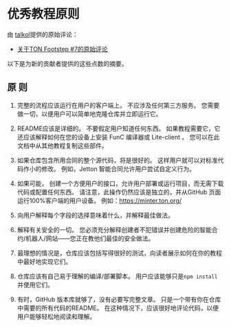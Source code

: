 # 优秀教程原则

由 [talkol](https://github.com/talkol)提供的原始评论：

- [关于TON Footstep #7的原始评论](https://github.com/ton-society/ton-footsteps/issues/7#issuecomment-1187581181)

以下是为新的贡献者提供的这些点数的摘要。

## 原 则

1. 完整的流程应该运行在用户的客户端上。 不应涉及任何第三方服务。 您需要做一切，以便用户可以简单地克隆仓库并立即运行它。

2. README应该是详细的。 不要假定用户知道任何东西。 如果教程需要它，它还应该解释如何在您的设备上安装 FunC 编译器或 Lite-client 。 您可以在此文档中从其他教程复制这些部件。

3. 如果仓库包含所用合同的整个源代码，将是很好的。 这样用户就可以对标准代码作小的修改。 例如，Jetton 智能合同允许用户尝试自定义行为。

4. 如果可能， 创建一个方便用户的接口，允许用户部署或运行项目，而无需下载代码或配置任何东西。 请注意，此操作仍然应该是独立的，并从GitHub 页面运行100%客户端的用户设备。 例如：https://minter.ton.org/

5. 向用户解释每个字段的选择意味着什么，并解释最佳做法。

6. 解释有关安全的一切。 您必须充分解释创建者不犯错误并创建危险的智能合约/机器人/网站——您正在教他们最佳的安全做法。

7. 最理想的情况是，仓库应该包括写得很好的测试，向读者展示如何在你的教程中最好地实现它们。

8. 仓库应该有自己易于理解的编译/部署脚本。 用户应该能够只是`npm install` 并使用它们。

9. 有时，GitHub 版本库就够了，没有必要写完整文章。 只是一个带有你在仓库中需要的所有代码的README。 在这种情况下，应该很好地评论代码，以便用户能够轻松地阅读和理解。
